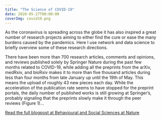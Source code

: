 ```yaml
---
title: "The Science of COVID-19"
date: 2020-05-27T00:00:00
coverImg: covid19.png
---
```


As the coronavirus is spreading across the globe it has also inspired a great number of research projects aiming to either find the cure or ease the many burdens caused by the pandemics. Here I use network and data science to briefly overview some of these research directions.

<!--more-->


There have been more than 700 research articles, comments and opinions, and reviews published solely by Springer Nature during the past few months related to COVID-19, while adding all the preprints from the arXiv, medRxiv, and bioRxiv makes it to more than five thousand articles during less than four months from late January up until the 19th of May. This means the upload of roughly 43 new pieces each day. While the acceleration of the publication rate seems to have stopped for the preprint portals, the daily number of published works is still growing at Springer’s, probably signaling that the preprints slowly make it through the peer reviews (Figure 1)...


[Read the full blogpost at Behavioural and Social Sciences at Nature](https://socialsciences.nature.com/posts/the-science-of-covid-19)
